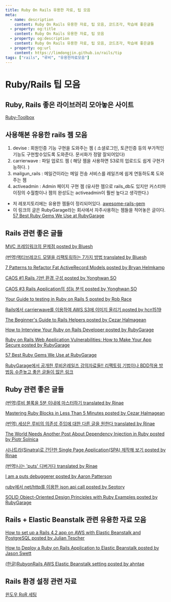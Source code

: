 ```yaml
---
title: Ruby On Rails 유용한 자료, 팁 모음
meta:
  - name: description
    content: Ruby On Rails 유용한 자료, 팁 모음, 코드조각, 학습에 좋은글들
  - property: og:title
    content: Ruby On Rails 유용한 자료, 팁 모음
  - property: og:description
    content: Ruby On Rails 유용한 자료, 팁 모음, 코드조각, 학습에 좋은글들
  - property: og:url
    content: https://limdongjin.github.io/rails/tip
tags: ["rails", "루비", "유용한자료모음"]
---
```

# Ruby/Rails 팁 모음

## Ruby, Rails 좋은 라이브러리 모아놓은 사이트

[Ruby-Toolbox](https://www.ruby-toolbox.com/categories)

## 사용해본 유용한 rails 젬 모음

1. devise : 회원인증 기능 구현을 도와주는 젬 ( 소셜로그인, 토큰인증 등의 부가적인 기능도 구현할수있도록 도와준다. 문서화가 정말 잘되어있다)
2. carrierwave : 파일 업로드 젬 ( 해당 젬을 사용하면 S3로의 업로드도 쉽게 구현가능하다. )
3. mailgun_rails : 메일건이라는 메일 전송 서비스를 레일즈에 쉽게 연동하도록 도와주는 젬
4. activeadmin : Admin 페이지 구현 젬 (유사한 젬으로 rails_db도 있지만 커스터마이징의 수월함이나 젬의 완성도는 activeadmin이 훨씬 높다고 생각한다.)

+ 저 레포지토리에는 유용한 젬들이 정리되어있다. [awesome-rails-gem](https://github.com/hothero/awesome-rails-gem)
+ 이 링크의 글은 RubyGarage라는 회사에서 자주사용하는 젬들을 적어놓은 글이다. [57 Best Ruby Gems We Use at RubyGarage](https://rubygarage.org/blog/best-ruby-gems-we-use)

## Rails 관련 좋은 글들

[MVC 프레임워크의 문제점 posted by Bluesh](https://bluesh55.github.io/2016/11/26/rails-mvc/)

[(번역)액티브레코드 모델을 리팩토링하는 7가지 방법 translated by Bluesh](https://bluesh55.github.io/2016/09/28/refactor-fat-active-record-model/)

[7 Patterns to Refactor Fat ActiveRecord Models posted by Bryan Helmkamp](https://codeclimate.com/blog/7-ways-to-decompose-fat-activerecord-models/)

[CAOS #1 Rails 기반 환경 구성 posted by Yonghwan SO](http://www.sauru.so/blog/rails-env-especially-for-caos/)

[CAOS #3 Rails Application의 성능 분석 posted by Yonghwan SO](http://www.sauru.so/blog/rails-application-performance/)

[Your Guide to testing in Ruby on Rails 5 posted by Rob Race](https://hackernoon.com/your-guide-to-testing-in-ruby-on-rails-5-c8bd122e38ad)

[Rails에서 carrierwave를 이용하여 AWS S3에 이미지 올리기 posted by hcn1519](https://hcn1519.github.io/articles/2016-02/carrierwave)

[The Beginner's Guide to Rails Helpers posted by Cezar Halmagean](https://mixandgo.com/learn/the-beginners-guide-to-rails-helpers)

[How to Interview Your Ruby on Rails Developer posted by RubyGarage](https://rubygarage.org/blog/how-to-interview-your-ruby-on-rails-developer)

[Ruby on Rails Web Application Vulnerabilities: How to Make Your App Secure posted by RubyGarage](https://rubygarage.org/blog/ruby-on-rails-web-application-vulnerabilities-how-to-make-your-app-secure)

[57 Best Ruby Gems We Use at RubyGarage](https://rubygarage.org/blog/best-ruby-gems-we-use)

[RubyGarage에서 공개한 루비온레일즈 강의자료들!! 리팩토링 기법이나 BDD적용 방법등 수준높고 좋은 글들이 많은 링크](http://rubygarage.github.io/)

## Ruby 관련 좋은 글들

[(번역)루비 블록을 5분 이내에 마스터하기 translated by Rinae](https://adhrinae.github.io/posts/mastering-ruby-blocks-in-less-than-5minutes-kor)

[Mastering Ruby Blocks in Less Than 5 Minutes posted by Cezar Halmagean
](https://mixandgo.com/learn/mastering-ruby-blocks-in-less-than-5-minutes)

[(번역) 세상은 루비의 의존성 주입에 대한 다른 글을 원한다 translated by Rinae](https://adhrinae.github.io/posts/the-world-needs-another-post-about-dependency-injection-in-ruby-kor/)

[The World Needs Another Post About Dependency Injection in Ruby posted by  Piotr Solnica](http://solnic.eu/2013/12/17/the-world-needs-another-post-about-dependency-injection-in-ruby.html)

[시나트라(Sinatra)로 간단한 Single Page Application(SPA) 제작해 보기 posted by Rinae](https://adhrinae.github.io/posts/simple-spa-application-with-sinatra)

[(번역)나는 'puts' 디버거다 translated by Rinae](https://adhrinae.github.io/posts/i-am-a-puts-debuggerer-kor)

[I am a puts debuggerer posted by  Aaron Patterson](https://tenderlovemaking.com/2016/02/05/i-am-a-puts-debuggerer.html)

[ruby에서 net/http를 이용한 json api call posted by Seotory](https://blog.seotory.com/post/2016/03/ruby-json-api-call-with-nethttp)

[SOLID Object-Oriented Design Principles with Ruby Examples posted by RubyGarage](https://rubygarage.org/blog/solid-principles-of-ood)

## Rails + Elastic Beanstalk 관련 유용한 자료 모음

[How to set up a Rails 4.2 app on AWS with Elastic Beanstalk and PostgreSQL posted by Julian Tescher](https://hackernoon.com/how-to-set-up-a-rails-4-2-app-on-aws-with-elastic-beanstalk-and-postgresql-3f9f29c046e2)

[How to Deploy a Ruby on Rails Application to Elastic Beanstalk posted by Jason Swett](https://www.awsrails.com/rails-elastic-beanstalk/)

[(한글)RubyonRails AWS Elastic Beanstalk setting posted by ahntae](https://medium.com/ufofactory-org/rubyonrails-aws-elastic-beanstalk-setting-80181ae7b2ea)

## Rails 환경 설정 관련 자료

[윈도우 RoR 세팅](http://slides.com/takeu/deck#/19)
